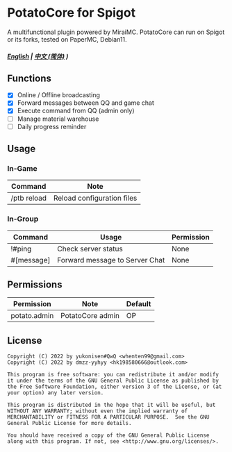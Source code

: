 # PotatoCore for Spigot

A multifunctional plugin powered by MiraiMC.
PotatoCore can run on Spigot or its forks, tested on PaperMC, Debian11.

##### [English](https://github.com/dmzz-yyhyy/PotatoCore/blob/main/README.md) | [中文 (简体)](https://github.com/dmzz-yyhyy/PotatoCore/blob/main/README_zh-CN.md) )

## Functions

- [x] Online / Offline broadcasting
- [x] Forward messages between QQ and game chat
- [x] Execute command from QQ (admin only)
- [ ] Manage material warehouse
- [ ] Daily progress reminder

## Usage

### In-Game

| Command       | Note                         |
|---------------|------------------------------|
| /ptb reload   | Reload configuration files   |

### In-Group

| Command     | Usage                          | Permission          |
|-------------|--------------------------------|---------------------|
| !#ping      | Check server status            | None                |
| #[message]  | Forward message to Server Chat | None                |

## Permissions

| Permission      | Note             | Default |
|-----------------|------------------|---------|
| potato.admin    | PotatoCore admin | OP      |

## License

```
Copyright (C) 2022 by yukonisen#QwQ <whenten99@gmail.com>
Copyright (C) 2022 by dmzz-yyhyy <hk198580666@outlook.com>

This program is free software: you can redistribute it and/or modify
it under the terms of the GNU General Public License as published by
the Free Software Foundation, either version 3 of the License, or (at
your option) any later version.

This program is distributed in the hope that it will be useful, but
WITHOUT ANY WARRANTY; without even the implied warranty of
MERCHANTABILITY or FITNESS FOR A PARTICULAR PURPOSE.  See the GNU
General Public License for more details.

You should have received a copy of the GNU General Public License
along with this program. If not, see <http://www.gnu.org/licenses/>.
```